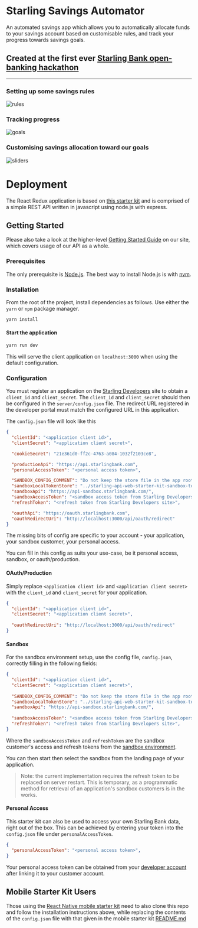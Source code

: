 # Starling Savings Automator

An automated savings app which allows you to automatically allocate funds to your savings account based on customisable rules, and track your progress towards savings goals.

## Created at the first ever [Starling Bank open-banking hackathon](https://www.starlingbank.com/blog/starling-hackathon-the-roundup/)

----

### Setting up some savings rules

![rules](./screenshots/rules.png 'rules')

### Tracking progress

![goals](./screenshots/goals.png)

### Customising savings allocation toward our goals

![sliders](./screenshots/sliders.png)


# Deployment

The React Redux application is based on [this starter kit](https://github.com/davezuko/react-redux-starter-kit) and is comprised of a simple REST API written in javascript using node.js with express.

## Getting Started
Please also take a look at the higher-level [Getting Started Guide](http://developer.starlingbank.com/get-started) on our site, which covers usage of our API as a whole.

### Prerequisites

The only prerequisite is [Node.js](https://nodejs.org). The best way to install Node.js is with [nvm](https://github.com/creationix/nvm).

### Installation

From the root of the project, install dependencies as follows. Use either the `yarn` or `npm` package manager.

```bash
yarn install
```

#### Start the application

```bash
yarn run dev
```

This will serve the client application on `localhost:3000` when using the default configuration.

### Configuration

You must register an application on the [Starling Developers](https://developer.starlingbank.com/get-started) site
 to obtain a `client_id` and `client_secret`. The `client_id` and `client_secret` should then be configured in the `server/config.json` file.
 The redirect URL registered in the developer portal must match the configured URL in this application.

The `config.json` file will look like this
```JSON
{
  "clientId": "<application client id>",
  "clientSecret": "<application client secret>",

  "cookieSecret": "21e361d0-ff2c-4763-a084-1032f2103ce8",

  "productionApi": "https://api.starlingbank.com",
  "personalAccessToken": "<personal access token>",

  "SANDBOX_CONFIG_COMMENT": "Do not keep the store file in the app root dir or it will restart everytime it is written to!",
  "sandboxLocalTokenStore": "../starling-api-web-starter-kit-sandbox-token-store.json",
  "sandboxApi": "https://api-sandbox.starlingbank.com/",
  "sandboxAccessToken": "<sandbox access token from Starling Developers site>",
  "refreshToken": "<refresh token from Starling Developers site>",

  "oauthApi": "https://oauth.starlingbank.com",
  "oauthRedirectUri": "http://localhost:3000/api/oauth/redirect"
}
```
The missing bits of config are specific to your account - your application, your sandbox customer, your personal access.

You can fill in this config as suits your use-case, be it personal access, sandbox, or oauth/production. 

#### OAuth/Production
Simply replace `<application client id>` and `<application client secret>` with the `client_id` and `client_secret` for your application.

```JSON
{
  "clientId": "<application client id>",
  "clientSecret": "<application client secret>",
  
  "oauthRedirectUri": "http://localhost:3000/api/oauth/redirect"
}
```

#### Sandbox
For the sandbox environment setup, use the config file, `config.json`, correctly filling in the following fields:
```JSON
{
  "clientId": "<application client id>",
  "clientSecret": "<application client secret>",
 
  "SANDBOX_CONFIG_COMMENT": "Do not keep the store file in the app root dir or it will restart everytime it is written to!",
  "sandboxLocalTokenStore": "../starling-api-web-starter-kit-sandbox-token-store.json",
  "sandboxApi": "https://api-sandbox.starlingbank.com/",
  
  "sandboxAccessToken": "<sandbox access token from Starling Developers site>",
  "refreshToken": "<refresh token from Starling Developers site>",
}
```
Where the `sandboxAccessToken` and `refreshToken` are the sandbox customer's access and refresh tokens from the [sandbox environment](https://developer.starlingbank.com/sandbox).

You can then start then select the sandbox from the landing page of your application.

<blockquote>
Note: the current implementation requires the refresh token to be replaced on server restart. This is temporary, as a programmatic method for retrieval of an application's sandbox customers is in the works.
</blockquote>

#### Personal Access
This starter kit can also be used to access your own Starling Bank data, right out of the box. 
This can be achieved by entering your token into the `config.json` file under `personalAccessToken`.

```JSON
{
  "personalAccessToken": "<personal access token>",
}
```
Your personal access token can be obtained from your [developer account](https://developer.starlingbank.com/token) after linking it to your customer account.

## Mobile Starter Kit Users

Those using the [React Native mobile starter kit](https://github.com/starlingbank/developer-api-mobile-app-starter) need to also clone this repo and follow the installation instructions above, while replacing the contents of the `config.json` file with that given in the mobile starter kit [README.md](https://github.com/starlingbank/starling-api-mobile-starter-kit)   
